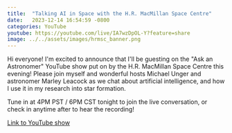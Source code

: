 ```yaml
---
title:  "Talking AI in Space with the H.R. MacMillan Space Centre"
date:   2023-12-14 16:54:59 -0800
categories: YouTube
youtube: https://youtube.com/live/IA7wzDpOL-Y?feature=share
image: ../../assets/images/hrmsc_banner.png
---
```


Hi everyone! I'm excited to announce that I'll be guesting on the "Ask an Astronomer" YouTube show put on by the H.R. MacMillan Space Centre this evening! Please join myself and wonderful hosts Michael Unger and astronomer Marley Leacock as we chat about artificial intelligence, and how I use it in my research into star formation.

Tune in at 4PM PST / 6PM CST tonight to join the live conversation, or check in anytime after to hear the recording!


<a href="https://youtube.com/live/IA7wzDpOL-Y?feature=share">Link to YouTube show</a>
